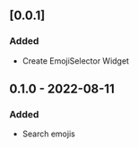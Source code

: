 ## \[0.0.1\]
### Added
- Create EmojiSelector Widget

## 0.1.0 - 2022-08-11
### Added
- Search emojis